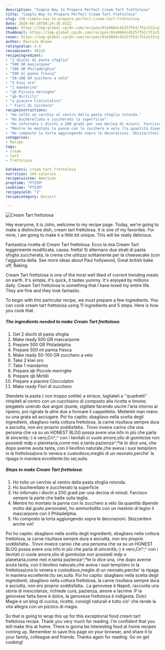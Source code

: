 ```yaml
---
description: "Simple Way to Prepare Perfect Cream Tart frettolosa"
title: "Simple Way to Prepare Perfect Cream Tart frettolosa"
slug: 156-simple-way-to-prepare-perfect-cream-tart-frettolosa
date: 2020-06-28T00:24:36.032Z
image: https://img-global.cpcdn.com/recipes/01e9664c45257fb3/751x532cq70/cream-tart-frettolosa-recipe-main-photo.jpg
thumbnail: https://img-global.cpcdn.com/recipes/01e9664c45257fb3/751x532cq70/cream-tart-frettolosa-recipe-main-photo.jpg
cover: https://img-global.cpcdn.com/recipes/01e9664c45257fb3/751x532cq70/cream-tart-frettolosa-recipe-main-photo.jpg
author: Maurice Brown
ratingvalue: 4.4
reviewcount: 40226
recipeingredient:
- "2 dischi di pasta sfoglia"
- "500 GR mascarpone"
- "500 GR Philadelphia"
- "500 ml panna fresca"
- "50-100 GR zucchero a velo"
- "2 kiwi oro"
- "1 mandarino"
- "qb Piccole meringhe"
- "qb Mirtilli"
- "a piacere Cioccolatini"
- " Fiori di zucchero"
recipeinstructions:
- "Ho tolto un cerchio al centro della pasta sfoglia rotonda."
- "Ho bucherellato e zuccherato la superficie"
- "Ho infornato i dischi a 200 gradi per una decina di minuti. Farcisco sempre la parte che batte sulla teglia."
- "Mentre ho montato la panna con lo zucchero a velo (la quantità dipende molto dal gusto personale), ho ammorbidito con un mestolo di legno il mascarpone con il Philadelphia."
- "Ho composto la torta aggiungendo sopra le decorazioni. Sbizzaritevi anche voi!"
categories:
- Recipe
tags:
- cream
- tart
- frettolosa

katakunci: cream tart frettolosa 
nutrition: 144 calories
recipecuisine: American
preptime: "PT25M"
cooktime: "PT53M"
recipeyield: "3"
recipecategory: Dessert

---
```



![Cream Tart frettolosa](https://img-global.cpcdn.com/recipes/01e9664c45257fb3/751x532cq70/cream-tart-frettolosa-recipe-main-photo.jpg)

Hey everyone, it is John, welcome to my recipe page. Today, we're going to make a distinctive dish, cream tart frettolosa. It is one of my favorites. For mine, I am going to make it a little bit unique. This will be really delicious.

Fantastica ricetta di Cream Tart frettolosa. Ecco la mia Cream Tart leggermente modificata, causa: fretta! Si alternano due strati di pasta sfoglia zuccherata, la crema che utilizzo solitamente per la cheesecake (con l&#39;aggiunta della. See more ideas about Paul hollywood, Great british bake off, Baking.

Cream Tart frettolosa is one of the most well liked of current trending meals on earth. It's simple, it's quick, it tastes yummy. It's enjoyed by millions daily. Cream Tart frettolosa is something that I have loved my entire life. They are fine and they look fantastic.


To begin with this particular recipe, we must prepare a few ingredients. You can cook cream tart frettolosa using 11 ingredients and 5 steps. Here is how you cook that.

<!--inarticleads1-->

##### The ingredients needed to make Cream Tart frettolosa:

1. Get 2 dischi di pasta sfoglia
1. Make ready 500 GR mascarpone
1. Prepare 500 GR Philadelphia
1. Prepare 500 ml panna fresca
1. Make ready 50-100 GR zucchero a velo
1. Take 2 kiwi oro
1. Take 1 mandarino
1. Prepare qb Piccole meringhe
1. Prepare qb Mirtilli
1. Prepare a piacere Cioccolatini
1. Make ready  Fiori di zucchero


Stendete la pasta ( non troppo sottile) a strisce, tagliateli a &#39;&#39;quadretti&#39;&#39; rimpiteli al centro con un cucchiaino di composto alla ricotta e limone, piegatelo unendo due angoli /punte, sigillate facendo uscire l&#39;aria intorno al ripieno, poi rigirate le altre due a formare il cappelletto. Metteteli man mano su una grata ad asciugare. Poi ho capito: sbagliavo nella scelta degli ingredienti, sbagliavo nella cottura frettolosa, la carne risultava sempre dura e asciutta, non ero proprio soddisfatta.. Trovo invece carino che una persona che va su un HONEST BLOG possa avere una info in più che parla di sincerità;-) è vero,Cri^;^ con i lievitati ci vuole amore,olio di gomito(se non possiedi mdp o planetaria,come me) e.tanta pazienza^;*te lo dice una, che dopo averne avuta tanta, con il lievitino naturale,che aveva i suoi tempi(ero io la frettolosa)ora lo venera e custodisce,meglio di un neonato,perche&#39; la ripaga in maniera eccellente:)tu sei,sulla. 

<!--inarticleads2-->

##### Steps to make Cream Tart frettolosa:

1. Ho tolto un cerchio al centro della pasta sfoglia rotonda.
1. Ho bucherellato e zuccherato la superficie
1. Ho infornato i dischi a 200 gradi per una decina di minuti. Farcisco sempre la parte che batte sulla teglia.
1. Mentre ho montato la panna con lo zucchero a velo (la quantità dipende molto dal gusto personale), ho ammorbidito con un mestolo di legno il mascarpone con il Philadelphia.
1. Ho composto la torta aggiungendo sopra le decorazioni. Sbizzaritevi anche voi!


Poi ho capito: sbagliavo nella scelta degli ingredienti, sbagliavo nella cottura frettolosa, la carne risultava sempre dura e asciutta, non ero proprio soddisfatta.. Trovo invece carino che una persona che va su un HONEST BLOG possa avere una info in più che parla di sincerità;-) è vero,Cri^;^ con i lievitati ci vuole amore,olio di gomito(se non possiedi mdp o planetaria,come me) e.tanta pazienza^;*te lo dice una, che dopo averne avuta tanta, con il lievitino naturale,che aveva i suoi tempi(ero io la frettolosa)ora lo venera e custodisce,meglio di un neonato,perche&#39; la ripaga in maniera eccellente:)tu sei,sulla. Poi ho capito: sbagliavo nella scelta degli ingredienti, sbagliavo nella cottura frettolosa, la carne risultava sempre dura e asciutta, non ero proprio soddisfatta.. La genovese è Napoli, racconta una storia di mescolanze, richiede cura, pazienza, amore e lacrime :P la genovese fatta bene è dolce, la genovese frettolosa è indigesta. Dolci Magie è un blog di cucina, ricette, consigli naturali e tutto cio&#39; che rende la vita allegra con un pizzico di magia. 

So that is going to wrap this up for this exceptional food cream tart frettolosa recipe. Thank you very much for reading. I'm confident that you will make this at home. There is gonna be interesting food at home recipes coming up. Remember to save this page on your browser, and share it to your family, colleague and friends. Thanks again for reading. Go on get cooking!
